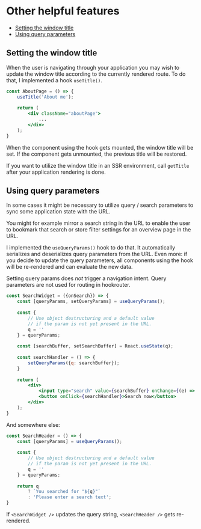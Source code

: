 # Other helpful features

- [Setting the window title](#setting-the-window-title)
- [Using query parameters](#using-query-parameters)

## Setting the window title
When the user is navigating through your application you may wish to update the window
title according to the currently rendered route. To do that, I implemented a hook `useTitle()`.

```jsx
const AboutPage = () => {
    useTitle('About me');
    
    return (
        <div className="aboutPage">
            ...
        </div>
    );
}
```

When the component using the hook gets mounted, the window title will be set. If the component
gets unmounted, the previous title will be restored.

If you want to utilize the window title in an SSR environment, call `getTitle` after your
application rendering is done. 

## Using query parameters
In some cases it might be necessary to utilize query / search parameters to sync some application
state with the URL.

You might for example mirror a search string in the URL to enable the user to bookmark that search
or store filter settings for an overview page in the URL.

I implemented the `useQueryParams()` hook to do that. It automatically serializes and deserializes
query parameters from the URL. Even more: if you decide to update the query parameters, all components
using the hook will be re-rendered and can evaluate the new data.

Setting query params does _not_ trigger a navigation intent. Query parameters are not used for
routing in hookrouter.

```jsx
const SearchWidget = ({onSearch}) => {
    const [queryParams, setQueryParams] = useQueryParams();
    
    const {
        // Use object destructuring and a default value
        // if the param is not yet present in the URL.
        q = ''
    } = queryParams;
    
    const [searchBuffer, setSearchBuffer] = React.useState(q);
    
    const searchHandler = () => {
        setQueryParams({q: searchBuffer});
    }
    
    return (
        <div>
            <input type="search" value={searchBuffer} onChange={(e) => setSearchBuffer(e.currentTarget.value)} />
            <button onClick={searchHandler}>Search now</button>
        </div>
    );
}
```

And somewhere else:

```jsx
const SearchHeader = () => {
    const [queryParams] = useQueryParams();
        
    const {
        // Use object destructuring and a default value
        // if the param is not yet present in the URL.
        q = ''
    } = queryParams;
    
    return q 
        ? `You searched for "${q}"`
        : 'Please enter a search text';
}
```

If `<SearchWidget />` updates the query string, `<SearchHeader />` gets re-rendered.
